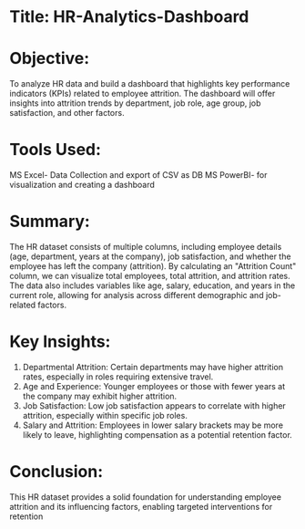 # Title: HR-Analytics-Dashboard

# Objective:
To analyze HR data and build a dashboard that highlights key performance indicators (KPIs) related to employee attrition. The dashboard will offer insights into attrition trends by department, job role, age group, job satisfaction, and other factors.

# Tools Used:
MS Excel- Data Collection and export of CSV as DB
MS PowerBI- for visualization and creating a dashboard

# Summary:
The HR dataset consists of multiple columns, including employee details (age, department, years at the company), job satisfaction, and whether the employee has left the company (attrition). By calculating an "Attrition Count" column, we can visualize total employees, total attrition, and attrition rates. The data also includes variables like age, salary, education, and years in the current role, allowing for analysis across different demographic and job-related factors.

# Key Insights:
1. Departmental Attrition: Certain departments may have higher attrition rates, especially in roles requiring extensive travel.
2. Age and Experience: Younger employees or those with fewer years at the company may exhibit higher attrition.
3. Job Satisfaction: Low job satisfaction appears to correlate with higher attrition, especially within specific job roles.
4. Salary and Attrition: Employees in lower salary brackets may be more likely to leave, highlighting compensation as a potential retention factor.

# Conclusion:
This HR dataset provides a solid foundation for understanding employee attrition and its influencing factors, enabling targeted interventions for retention
